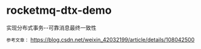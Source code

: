 # rocketmq-dtx-demo
实现分布式事务--可靠消息最终一致性

`参考文章：`
https://blog.csdn.net/weixin_42032199/article/details/108042500